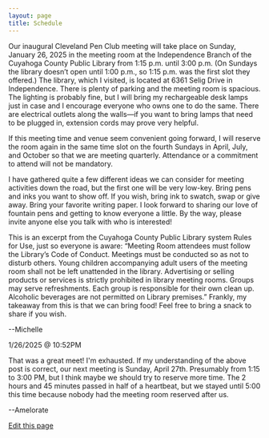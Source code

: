 ```yaml
---
layout: page
title: Schedule
---
```



Our inaugural Cleveland Pen Club meeting will take place on Sunday, January 26, 2025 in the meeting room at the Independence Branch of the Cuyahoga County Public Library from 1:15 p.m. until 3:00 p.m.
(On Sundays the library doesn’t open until 1:00 p.m., so 1:15 p.m. was the first slot they offered.)
The library, which I visited, is located at 6361 Selig Drive in Independence.
There is plenty of parking and the meeting room is spacious.
The lighting is probably fine, but I will bring my rechargeable desk lamps just in case and I encourage everyone who owns one to do the same.
There are electrical outlets along the walls—if  you want to bring lamps that need to be plugged in, extension cords may prove very helpful.

If this meeting time and venue seem convenient going forward, I will reserve the room again in the same time slot on the fourth Sundays in April, July, and October so that we are meeting quarterly.
Attendance or a commitment to attend will not be mandatory.

I have gathered quite a few different ideas we can consider for meeting activities down the road, but the first one will be very low-key.
Bring pens and inks you want to show off.  If you wish, bring ink to swatch, swap or give away.
Bring your favorite writing paper.
I look forward to sharing our love of fountain pens and getting to know everyone a little. 
By the way, please invite anyone else you talk with who is interested!

This is an excerpt from the Cuyahoga County Public Library system Rules for Use, just so everyone is aware:
“Meeting Room attendees must follow the Library’s Code of Conduct. Meetings must be conducted so as not to disturb others.
Young children accompanying adult users of the meeting room shall not be left unattended in the library.
Advertising or selling products or services is strictly prohibited in library meeting rooms.
Groups may serve refreshments.
Each group is responsible for their own clean up.
Alcoholic beverages are not permitted on Library premises.”
Frankly, my takeaway from this is that we can bring food!
Feel free to bring a snack to share if you wish.

--Michelle

1/26/2025 @ 10:52PM

That was a great meet!
I'm exhausted.
If my understanding of the above post is correct, our next meeting is Sunday, April 27th.
Presumably from 1:15 to 3:00 PM, but I think maybe we should try to reserve more time.
The 2 hours and 45 minutes passed in half of a heartbeat, but we stayed until 5:00 this time because nobody had the meeting room reserved after us.

--Amelorate

[Edit this page](https://github.com/clevelandpenclub/clevelandpenclub.github.io/edit/main/schedule.md)

<script src="https://giscus.app/client.js"
        data-repo="clevelandpenclub/clevelandpenclub.github.io"
        data-repo-id="R_kgDONeh5oQ"
        data-category="Announcements"
        data-category-id="DIC_kwDONeh5oc4Cl6ba"
        data-mapping="pathname"
        data-strict="1"
        data-reactions-enabled="1"
        data-emit-metadata="0"
        data-input-position="top"
        data-theme="preferred_color_scheme"
        data-lang="en"
        crossorigin="anonymous"
        async>
</script>
